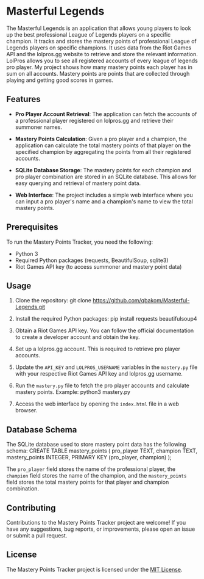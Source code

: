 # Masterful Legends

The Masterful Legends is an application that allows young players to look up the best professional League of Legends players on a specific champion. It tracks and stores the mastery points of professional League of Legends players on specific champions. It uses data from the Riot Games API and the lolpros.gg website to retrieve and store the relevant information. LolPros allows you to see all registered accounts of every league of legends pro player. My project shows how many mastery points each player has in sum on all accounts. Mastery points are points that are collected through playing and getting good scores in games.

## Features

- **Pro Player Account Retrieval**: The application can fetch the accounts of a professional player registered on lolpros.gg and retrieve their summoner names.

- **Mastery Points Calculation**: Given a pro player and a champion, the application can calculate the total mastery points of that player on the specified champion by aggregating the points from all their registered accounts.

- **SQLite Database Storage**: The mastery points for each champion and pro player combination are stored in an SQLite database. This allows for easy querying and retrieval of mastery point data.

- **Web Interface**: The project includes a simple web interface where you can input a pro player's name and a champion's name to view the total mastery points.

## Prerequisites

To run the Mastery Points Tracker, you need the following:

- Python 3
- Required Python packages (requests, BeautifulSoup, sqlite3)
- Riot Games API key (to access summoner and mastery point data)

## Usage

1. Clone the repository:
git clone https://github.com/qbakom/Masterful-Legends.git

2. Install the required Python packages:
pip install requests beautifulsoup4

3. Obtain a Riot Games API key. You can follow the official documentation to create a developer account and obtain the key.

4. Set up a lolpros.gg account. This is required to retrieve pro player accounts.

5. Update the `API_KEY` and `LOLPROS_USERNAME` variables in the `mastery.py` file with your respective Riot Games API key and lolpros.gg username.

6. Run the `mastery.py` file to fetch the pro player accounts and calculate mastery points. Example:
python3 mastery.py

7. Access the web interface by opening the `index.html` file in a web browser.

## Database Schema

The SQLite database used to store mastery point data has the following schema:
CREATE TABLE mastery_points (
pro_player TEXT,
champion TEXT,
mastery_points INTEGER,
PRIMARY KEY (pro_player, champion)
);


The `pro_player` field stores the name of the professional player, the `champion` field stores the name of the champion, and the `mastery_points` field stores the total mastery points for that player and champion combination.

## Contributing

Contributions to the Mastery Points Tracker project are welcome! If you have any suggestions, bug reports, or improvements, please open an issue or submit a pull request.

## License

The Mastery Points Tracker project is licensed under the [MIT License](LICENSE).
